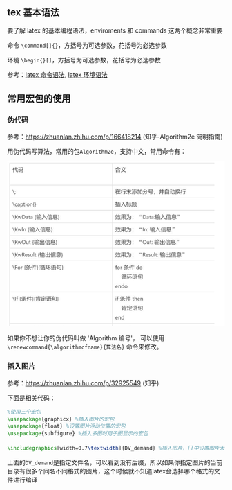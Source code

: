 ## tex 基本语法

要了解 latex 的基本编程语法，enviroments 和 commands 这两个概念非常重要

命令 `\command[]{}`，方括号为可选参数，花括号为必选参数

环境 `\begin{}[]`，方括号为可选参数，花括号为必选参数

参考：[latex 命令语法](https://www.overleaf.com/learn/latex/Commands),
[latex 环境语法](https://www.overleaf.com/learn/latex/Commands)

## 常用宏包的使用

### 伪代码

参考：<https://zhuanlan.zhihu.com/p/166418214> (知乎-Algorithm2e 简明指南)

用伪代码写算法，常用的包`Algorithm2e`，支持中文，常用命令有：

![](assets/img/readme_2022-04-17-22-19-14.png)

如果你不想让你的伪代码叫做 'Algorithm 编号'， 可以使用 `\renewcommand{\algorithmcfname}{算法名}` 命令来修改。

### 插入图片

参考：<https://zhuanlan.zhihu.com/p/32925549> (知乎)

下面是相关代码：

```tex
%使用三个宏包
\usepackage{graphicx} %插入图片的宏包
\usepackage{float} %设置图片浮动位置的宏包
\usepackage{subfigure} %插入多图时用子图显示的宏包

\includegraphics[width=0.7\textwidth]{DV_demand} %插入图片，[]中设置图片大小，{}中是图片文件名
```

上面的`DV_demand`是指定文件名，可以看到没有后缀，所以如果你指定图片的当前目录有很多个同名不同格式的图片，这个时候就不知道latex会选择哪个格式的文件进行编译
